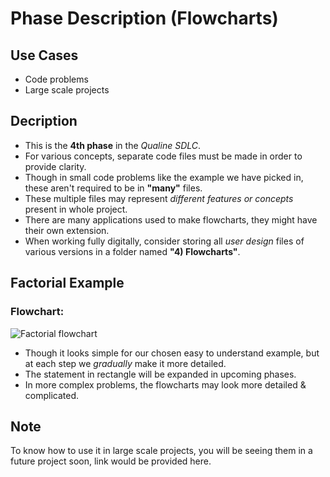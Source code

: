 # Phase Description (Flowcharts)
## Use Cases
- Code problems
- Large scale projects

## Decription
- This is the **4th phase** in the *Qualine SDLC*.
- For various concepts, separate code files must be made in order to provide clarity.
- Though in small code problems like the example we have picked in, these aren't required to be in **"many"** files.
- These multiple files may represent *different features or concepts* present in whole project.
- There are many applications used to make flowcharts, they might have their own extension.
- When working fully digitally, consider storing all *user design* files of various versions in a folder named **"4\) Flowcharts"**.

## Factorial Example
### Flowchart:
![Factorial flowchart]()
- Though it looks simple for our chosen easy to understand example, but at each step we *gradually* make it more detailed.
- The statement in rectangle will be expanded in upcoming phases.
- In more complex problems, the flowcharts may look more detailed & complicated.

## Note
To know how to use it in large scale projects, you will be seeing them in a future project soon, link would be provided here.
